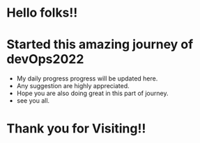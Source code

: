 # Hello folks!!
# Started this amazing journey of devOps2022

- My daily progress progress will be updated here.
- Any suggestion are highly appreciated.
- Hope you are also doing great in this part of journey.
- see you all.

# Thank you for Visiting!!
